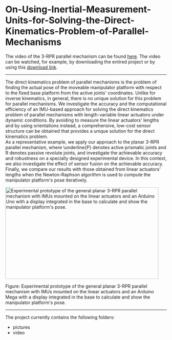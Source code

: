 # On-Using-Inertial-Measurement-Units-for-Solving-the-Direct-Kinematics-Problem-of-Parallel-Mechanisms

The video of the 3-RPR parallel mechanism can be found [here]. The video can be watched, for example, by downloading the entired project or by using this [download link].

[here]:https://github.com/stefanschulz85/On-Using-Inertial-Measurement-Units-for-Solving-the-Direct-Kinematics-Problem-of-Parallel-Mechanisms/blob/master/Video.mp4
[download link]:https://github.com/stefanschulz85/On-Using-Inertial-Measurement-Units-for-Solving-the-Direct-Kinematics-Problem-of-Parallel-Mechanisms/archive/master.zip
______________________________________________________________________________________________________________________

The direct kinematics problem of parallel mechanisms is the problem of finding the actual pose of the moveable manipulator platform with respect to the fixed base platform from the active joints' coordinates.
Unlike for inverse kinematics, in general, there is no unique solution for this problem for parallel mechanisms.
We investigate the accuracy and the computational efficiency of an IMU-based approach for solving the direct kinematics problem of parallel mechanisms with length-variable linear actuators under dynamic conditions. 
By avoiding to measure the linear actuators' lengths and by using orientations instead, a comprehensive, low-cost sensor structure can be obtained that provides a unique solution for the direct kinematics problem.  
As a representative example, we apply our approach to the planar 3-RPR parallel mechanism, where \underline{P} denotes active prismatic joints and R denotes passive revolute joints, and investigate the achievable accuracy and robustness on a specially designed experimental device. In this context, we also investigate the effect of sensor fusion on the achievable accuracy.
Finally, we compare our results with those obtained from linear actuators' lengths when the Newton-Raphson algorithm is used to compute the manipulator platform's pose iteratively.

<img src="https://github.com/stefanschulz85/On-Using-Inertial-Measurement-Units-for-Solving-the-Direct-Kinematics-Problem-of-Parallel-Mechanisms/Prototype.png" width="478" height="286" title="Experimental prototype of the general planar 3-RPR parallel mechanism with IMUs mounted on the linear actuators and an Arduino Uno with a display integrated in the base to calculate and show the manipulator platform's pose.">

Figure: Experimental prototype of the general planar 3-RPR parallel mechanism with IMUs mounted on the linear actuators and an Arduino Mega with a display integrated in the base to calculate and show the manipulator platform's pose.


______________________________________________________________________________________________________________________

The project currently contains the following folders:
- pictures
- video
